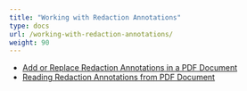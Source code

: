 ```yaml
---
title: "Working with Redaction Annotations"
type: docs
url: /working-with-redaction-annotations/
weight: 90
---
```


- [Add or Replace Redaction Annotations in a PDF Document](/pdf/add-or-replace-redaction-annotations-in-a-pdf-document/)
- [Reading Redaction Annotations from PDF Document](/pdf/reading-redaction-annotations-from-pdf-document/)
